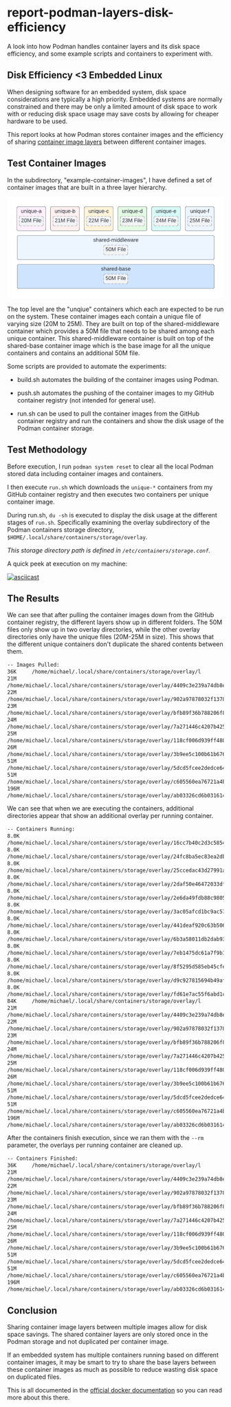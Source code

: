 # report-podman-layers-disk-efficiency

A look into how Podman handles container layers and its disk space efficiency,
and some example scripts and containers to experiment with.

## Disk Efficiency <3 Embedded Linux

When designing software for an embedded system, disk space considerations are
typically a high priority. Embedded systems are normally constrained and there
may be only a limited amount of disk space to work with or reducing disk space
usage may save costs by allowing for cheaper hardware to be used.

This report looks at how Podman stores container images and the efficiency of
sharing [container image layers][1] between different container images.

## Test Container Images

In the subdirectory, "example-container-images", I have defined a set of
container images that are built in a three layer hierarchy.

![Example Container Images](./images/container-images.png)

The top level are the "unqiue" containers which each are expected to be run on
the system. These container images each contain a unique file of varying size
(20M to 25M). They are built on top of the shared-middleware container which
provides a 50M file that needs to be shared among each unique container. This
shared-middleware container is built on top of the shared-base container image
which is the base image for all the unique containers and contains an additional
50M file.

Some scripts are provided to automate the experiments:

- build.sh automates the building of the container images using Podman.

- push.sh automates the pushing of the container images to my GitHub container
  registry (not intended for general use).

- run.sh can be used to pull the container images from the GitHub container
  registry and run the containers and show the disk usage of the Podman
  container storage.

## Test Methodology

Before execution, I run `podman system reset` to clear all the local Podman
stored data including container images and containers.

I then execute `run.sh` which downloads the `unique-*` containers from my GitHub
container registry and then executes two containers per unique container image.

During run.sh, `du -sh` is executed to display the disk usage at the different
stages of `run.sh`. Specifically examining the overlay subdirectory of the
Podman containers storage directory,
`$HOME/.local/share/containers/storage/overlay`.

*This storage directory path is defined in `/etc/containers/storage.conf`.*

A quick peek at execution on my machine:

[![asciicast](https://asciinema.org/a/547805.svg)](https://asciinema.org/a/547805)

## The Results

We can see that after pulling the container images down from the GitHub
container registry, the different layers show up in different folders. The 50M
files only show up in two overlay directories, while the other overlay
directories only have the unique files (20M-25M in size). This shows that the
different unique containers don't duplicate the shared contents between them.

```
-- Images Pulled:
36K     /home/michael/.local/share/containers/storage/overlay/l
21M     /home/michael/.local/share/containers/storage/overlay/4409c3e239a74db8e445faa597d236b4d4ebb5749278cc6a2d4e7feaadd9f2f8
22M     /home/michael/.local/share/containers/storage/overlay/902a97878032f1378470c7f4696c26dcb0f26ccd96dc8e9c2ad05d2da9eafc74
23M     /home/michael/.local/share/containers/storage/overlay/bfb89f36b788206f86879fb168bc2a114d76b39ae68ea70666ca197f33d29656
24M     /home/michael/.local/share/containers/storage/overlay/7a271446c4207b425f2f618b4ea3dbbdcef9d457481a4bb4221866cc0c8592d7
25M     /home/michael/.local/share/containers/storage/overlay/118cf006d939ff4808017f8b5803b1d29a623660d46f9374e74b7a725a34dd3a
26M     /home/michael/.local/share/containers/storage/overlay/3b9ee5c100b61b6764476072f932a66cd5427720acfd54824fef147158ef07d3
51M     /home/michael/.local/share/containers/storage/overlay/5dcd5fcee2dedce64ec3ed77c6b1f48d00cef79ad9aa1d961ae3fff62b4bdb60
51M     /home/michael/.local/share/containers/storage/overlay/c605560ea76721a4bd356fd6ecd4604a305ae52366c830a79b6f98eb507e591f
196M    /home/michael/.local/share/containers/storage/overlay/ab03326cd6b0316148039cc3533a48126b41675046011565f840e042caab0cbf
```

We can see that when we are executing the containers, additional directories
appear that show an additional overlay per running container.

```
-- Containers Running:
8.0K    /home/michael/.local/share/containers/storage/overlay/16cc7b40c2d3c5854e406704c559c22a7c5728c4053ed3739479f7a2f0bb5714
8.0K    /home/michael/.local/share/containers/storage/overlay/24fc8ba5ec83ea2db1096dfada9a64a24b7956d0eed783cd60d2ef8efb9cb184
8.0K    /home/michael/.local/share/containers/storage/overlay/25ccedac43d27991a0a16f62cf8712b6c9fd4d76438a4f1ff3f416d69e2d6343
8.0K    /home/michael/.local/share/containers/storage/overlay/2daf50e46472033df7c2c51dd69e05e3bbfcd0335f672db1146bc9a7c4d9b8ef
8.0K    /home/michael/.local/share/containers/storage/overlay/2e6da49fdb88c9805369035b704e2ae52523de1023871596b0bd84308add1c87
8.0K    /home/michael/.local/share/containers/storage/overlay/3ac05afcd1bc9ac573261107dd48da8b484d63dcb532b4159740d00d2be53982
8.0K    /home/michael/.local/share/containers/storage/overlay/441deaf920c63b50639a907ff7f945456bac1e545083806ae74bd50a965b1cf6
8.0K    /home/michael/.local/share/containers/storage/overlay/6b3a58011db2dab937a8345375258baa90503ded247a4cfa750a3dfdc5ebb4d1
8.0K    /home/michael/.local/share/containers/storage/overlay/7eb1475dc61a7f9b1b3bd77cd3d3059f8fa0fe91c64d162ed2d1a0867f0ecc75
8.0K    /home/michael/.local/share/containers/storage/overlay/8f5295d585eb45cfe768c7ce69611b0edf826a6d925dde4863fef44e4c7d40a0
8.0K    /home/michael/.local/share/containers/storage/overlay/d9c927815694b49afeb7455e2f94403713c0684566fb96269cdcd16aa6b10b68
8.0K    /home/michael/.local/share/containers/storage/overlay/fd61e7ac55f6abd1c2885f5f373629236c306d50597103d1cceb0cf09d4b1240
84K     /home/michael/.local/share/containers/storage/overlay/l
21M     /home/michael/.local/share/containers/storage/overlay/4409c3e239a74db8e445faa597d236b4d4ebb5749278cc6a2d4e7feaadd9f2f8
22M     /home/michael/.local/share/containers/storage/overlay/902a97878032f1378470c7f4696c26dcb0f26ccd96dc8e9c2ad05d2da9eafc74
23M     /home/michael/.local/share/containers/storage/overlay/bfb89f36b788206f86879fb168bc2a114d76b39ae68ea70666ca197f33d29656
24M     /home/michael/.local/share/containers/storage/overlay/7a271446c4207b425f2f618b4ea3dbbdcef9d457481a4bb4221866cc0c8592d7
25M     /home/michael/.local/share/containers/storage/overlay/118cf006d939ff4808017f8b5803b1d29a623660d46f9374e74b7a725a34dd3a
26M     /home/michael/.local/share/containers/storage/overlay/3b9ee5c100b61b6764476072f932a66cd5427720acfd54824fef147158ef07d3
51M     /home/michael/.local/share/containers/storage/overlay/5dcd5fcee2dedce64ec3ed77c6b1f48d00cef79ad9aa1d961ae3fff62b4bdb60
51M     /home/michael/.local/share/containers/storage/overlay/c605560ea76721a4bd356fd6ecd4604a305ae52366c830a79b6f98eb507e591f
196M    /home/michael/.local/share/containers/storage/overlay/ab03326cd6b0316148039cc3533a48126b41675046011565f840e042caab0cbf
```

After the containers finish execution, since we ran them with the `--rm`
parameter, the overlays per running container are cleaned up.

```
-- Containers Finished:
36K     /home/michael/.local/share/containers/storage/overlay/l
21M     /home/michael/.local/share/containers/storage/overlay/4409c3e239a74db8e445faa597d236b4d4ebb5749278cc6a2d4e7feaadd9f2f8
22M     /home/michael/.local/share/containers/storage/overlay/902a97878032f1378470c7f4696c26dcb0f26ccd96dc8e9c2ad05d2da9eafc74
23M     /home/michael/.local/share/containers/storage/overlay/bfb89f36b788206f86879fb168bc2a114d76b39ae68ea70666ca197f33d29656
24M     /home/michael/.local/share/containers/storage/overlay/7a271446c4207b425f2f618b4ea3dbbdcef9d457481a4bb4221866cc0c8592d7
25M     /home/michael/.local/share/containers/storage/overlay/118cf006d939ff4808017f8b5803b1d29a623660d46f9374e74b7a725a34dd3a
26M     /home/michael/.local/share/containers/storage/overlay/3b9ee5c100b61b6764476072f932a66cd5427720acfd54824fef147158ef07d3
51M     /home/michael/.local/share/containers/storage/overlay/5dcd5fcee2dedce64ec3ed77c6b1f48d00cef79ad9aa1d961ae3fff62b4bdb60
51M     /home/michael/.local/share/containers/storage/overlay/c605560ea76721a4bd356fd6ecd4604a305ae52366c830a79b6f98eb507e591f
196M    /home/michael/.local/share/containers/storage/overlay/ab03326cd6b0316148039cc3533a48126b41675046011565f840e042caab0cbf
```

## Conclusion

Sharing container image layers between multiple images allow for disk space
savings. The shared container layers are only stored once in the Podman storage
and not duplicated per container image.

If an embedded system has multiple containers running based on different
container images, it may be smart to try to share the base layers between these
container images as much as possible to reduce wasting disk space on duplicated
files.

This is all documented in the [official docker documentation][1] so you can read
more about this there.

[1]: https://docs.docker.com/storage/storagedriver/#images-and-layers
